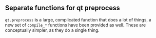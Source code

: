 ## Separate functions for qt preprocess

`qt.preprocess` is a large, complicated function that does a lot of things,
a new set of `compile_*` functions have been provided as well. These are
conceptually simpler, as they do a single thing.
